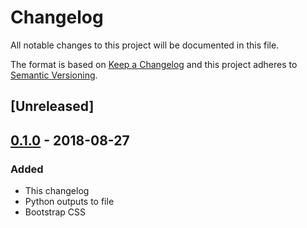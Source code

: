 # Changelog
All notable changes to this project will be documented in this file.

The format is based on [Keep a Changelog](http://keepachangelog.com/en/1.0.0/)
and this project adheres to [Semantic Versioning](http://semver.org/spec/v2.0.0.html).

## [Unreleased]

## [0.1.0](https://gitlab.com/jrswab/curator-helper/commit/6395f15beb6098a35f80f05a05f930522294ed5c) - 2018-08-27
### Added
- This changelog
- Python outputs to file
- Bootstrap CSS